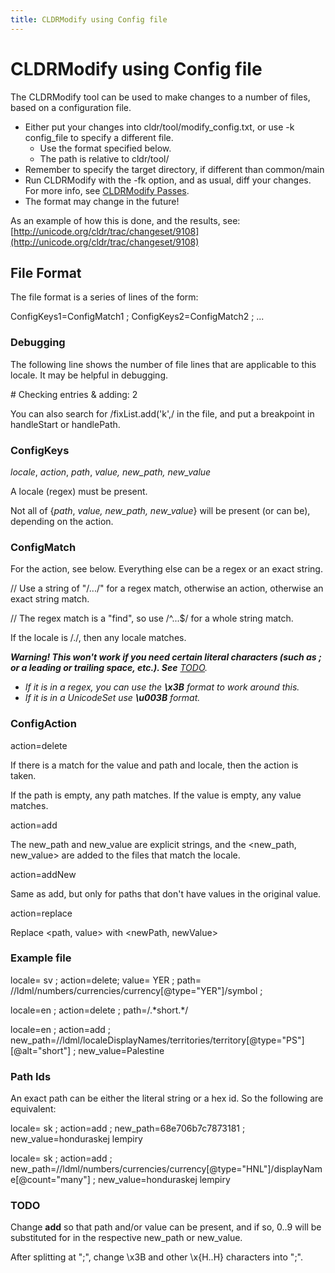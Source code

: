 ```yaml
---
title: CLDRModify using Config file
---
```


# CLDRModify using Config file

The CLDRModify tool can be used to make changes to a number of files, based on a configuration file.

* Either put your changes into cldr/tool/modify\_config.txt, or use \-k config\_file to specify a different file.  
  * Use the format specified below.  
  * The path is relative to cldr/tool/  
* Remember to specify the target directory, if different than common/main  
* Run CLDRModify with the \-fk option, and as usual, diff your changes. For more info, see [CLDRModify Passes](https://sites.google.com/unicode.org/cldr/development/cldr-big-red-switch/cldrmodify-passes).  
* The format may change in the future\!

As an example of how this is done, and the results, see: [http://unicode.org/cldr/trac/changeset/9108](http://unicode.org/cldr/trac/changeset/9108)

## **File Format**

The file format is a series of lines of the form:

ConfigKeys1=ConfigMatch1 ; ConfigKeys2=ConfigMatch2 ; ...

### **Debugging**

The following line shows the number of file lines that are applicable to this locale. It may be helpful in debugging.

\# Checking entries & adding: 2

You can also search for /fixList.add('k',/ in the file, and put a breakpoint in handleStart or handlePath.

### **ConfigKeys**

*locale*, *action*, *path*, *value, new\_path, new\_value*

A locale (regex) must be present.

Not all of {*path*, *value, new\_path, new\_value*} will be present (or can be), depending on the action.

### **ConfigMatch**

For the action, see below. Everything else can be a regex or an exact string.

   // Use a string of "/.../" for a regex match, otherwise an action, otherwise an exact string match.

   // The regex match is a "find", so use /^...$/ for a whole string match.

If the locale is /./, then any locale matches.

***Warning\! This won't work if you need certain literal characters (such as ; or a leading or trailing space, etc.). See** [TODO](https://sites.google.com/unicode.org/cldr/development/cldr-big-red-switch/cldrmodify-passes/cldrmodify-using-config-file).*

* *If it is in a regex, you can use the **\\x3B** format to work around this.*  
* *If it is in a UnicodeSet use **\\u003B** format.*

### **ConfigAction**

action=delete

If there is a match for the value and path and locale, then the action is taken.

If the path is empty, any path matches. If the value is empty, any value matches.

action=add

The new\_path and new\_value are explicit strings, and the \<new\_path, new\_value\> are added to the files that match the locale.

action=addNew

Same as add, but only for paths that don't have values in the original value.

action=replace

Replace \<path, value\> with \<newPath, newValue\>

### **Example file**

locale= sv ; action=delete; value= YER ; path= //ldml/numbers/currencies/currency\[@type="YER"\]/symbol ;

locale=en ; action=delete ; path=/.\*short.\*/

locale=en ; action=add ; new\_path=//ldml/localeDisplayNames/territories/territory\[@type="PS"\]\[@alt="short"\] ; new\_value=Palestine

### **Path Ids**

An exact path can be either the literal string or a hex id. So the following are equivalent:

locale= sk ; action=add ; new\_path=68e706b7c7873181 ; new\_value=honduraskej lempiry

locale= sk ; action=add ; new\_path=//ldml/numbers/currencies/currency\[@type="HNL"\]/displayName\[@count="many"\] ; new\_value=honduraskej lempiry

### **TODO**

Change **add** so that path and/or value can be present, and if so, $0..$9 will be substituted for in the respective new\_path or new\_value.

After splitting at ";", change \\x3B and other \\x{H..H} characters into ";".
